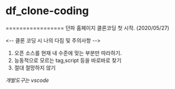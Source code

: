 # df_clone-coding 
=================
던파 홈페이지 클론코딩 첫 시작. (2020/05/27)






<-- 클론 코딩 시 나의 다짐 및 주의사항 -->






1. 오픈 소스를 현재 내 수준에 맞는 부분만 따라하기.
2. 능동적으로 모르는 tag,script 등을 바로바로 찾기
3. 절대 절망하지 않기





*개발도구는 vscode*

